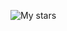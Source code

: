 

![My stars](https://github-readme-stats.vercel.app/api?username=FesianXu&bg_color=30,e96443,904e95&title_color=fff&text_color=fff)